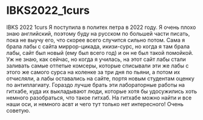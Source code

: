 # IBKS2022_1curs
IBKS 2022 1curs
Я поступила в политех петра в 2022 году. Я очень плохо знаю английский, поэтому буду на русском по большей части писать, пока не выучу его, что скорее всего случится сильно потом.
Сама я брала лабы с сайта миррор-цикада, икизи-сурс, но когда я там брала лабы, сайт был новый (ему был всего год) и он не был такой помойкой. Уж не знаю, как сейчас, но когда я училась, на этот сайт лабы стали заливать самые отпетые комсеры, которые списывали эти же лабы с этого же самого сурса на коленке за три дня по пьяни, а потом их отчисляли, а лабы оставались на сайте, портя новым студентам оценку по антиплагиату. 
Гораздо лучше брать эти лабораторные работы на гитхабе, куда их выкладывают люди, которые хотя бы удосужились хоть немного разобраться, что такое гитхаб. На гитхабе можно найти и все наши оси, и немного асвт и чего тут только нет интересного! Очень советую.
